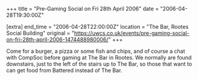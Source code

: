 +++
title = "Pre-Gaming Social on Fri 28th April 2006"
date = "2006-04-28T19:30:00Z"

[extra]
end_time = "2006-04-28T22:00:00Z"
location = "The Bar, Rootes Social Building"
original = "https://uwcs.co.uk/events/pre-gaming-social-on-fri-28th-april-2006-1474488980006/"
+++

Come for a burger, a pizza or some fish and chips, and of course a chat with CompSoc before gaming at The Bar in Rootes. We normally are found downstairs, just to the left of the stairs up to The Bar, so those that want to can get food from Battered instead of The Bar.

